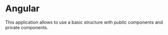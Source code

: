 # Angular
This application allows to use a basic structure with public components and private components.
